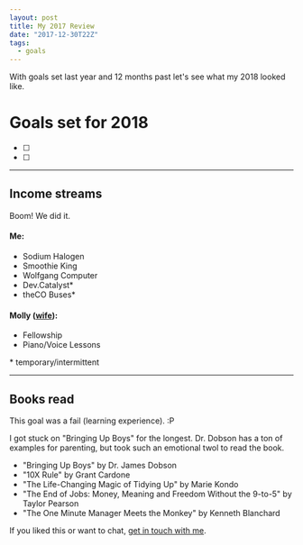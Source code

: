 ```yaml
---
layout: post
title: My 2017 Review
date: "2017-12-30T22Z"
tags:
  - goals
---
```


With goals set last year and 12 months past let's see what my 2018 looked like.

# Goals set for 2018

- [ ]
- [ ]

---

## Income streams

Boom! We did it.

#### Me:

- Sodium Halogen
- Smoothie King
- Wolfgang Computer
- Dev.Catalyst\*
- theCO Buses\*

#### Molly ([wife](https://twitter.com/MissMollyAnn)):

- Fellowship
- Piano/Voice Lessons

\* temporary/intermittent

---

## Books read

This goal was a fail (learning experience). :P

I got stuck on "Bringing Up Boys" for the longest. Dr. Dobson has a ton of examples for parenting, but took such an emotional twol to read the book.

- "Bringing Up Boys" by Dr. James Dobson
- "10X Rule" by Grant Cardone
- "The Life-Changing Magic of Tidying Up" by Marie Kondo
- "The End of Jobs: Money, Meaning and Freedom Without the 9-to-5" by Taylor Pearson
- "The One Minute Manager Meets the Monkey" by Kenneth Blanchard

If you liked this or want to chat, [get in touch with me](https://twitter.com/Chance_Smith).
